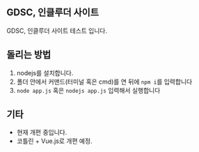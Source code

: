 ## GDSC, 인클루더 사이트
GDSC, 인클루더 사이트 테스트 입니다.

## 돌리는 방법
1. nodejs를 설치합니다.
2. 폴더 안에서 커맨드(터미널 혹은 cmd)를 연 뒤에 `npm i`를 입력합니다
3. `node app.js` 혹은 `nodejs app.js` 입력해서 실행합니다

## 기타
 * 현재 개편 중입니다.
 * 코틀린 + Vue.js로 개편 예정.